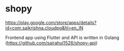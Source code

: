 # shopy

https://play.google.com/store/apps/details?id=com.saikrishna.cloudpg&hl=en_IN

Frontend app using Flutter and API is written in Golang (https://github.com/sairahul1526/shopy-api)
